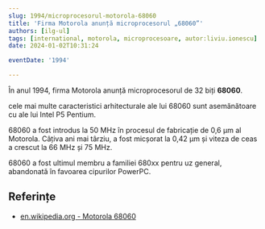 ```yaml
---
slug: 1994/microprocesorul-motorola-68060
title: 'Firma Motorola anunță microprocesorul „68060”'
authors: [ilg-ul]
tags: [international, motorola, microprocesoare, autor:liviu.ionescu]
date: 2024-01-02T10:31:24

eventDate: '1994'

---
```


În anul 1994, firma Motorola anunță microprocesorul
de 32 biți **68060**.

<!-- truncate -->

cele mai multe caracteristici arhitecturale ale lui 68060 sunt
asemănătoare cu ale lui Intel P5 Pentium.

68060 a fost introdus la 50 MHz în procesul de fabricație de
0,6 µm al Motorola. Câțiva ani mai târziu, a fost micșorat
la 0,42 µm și viteza de ceas a crescut la 66 MHz și 75 MHz.

68060 a fost ultimul membru a familiei 680xx pentru uz general,
abandonată în favoarea cipurilor PowerPC.

## Referințe

- [en.wikipedia.org - Motorola 68060](https://en.wikipedia.org/wiki/Motorola_68060)
